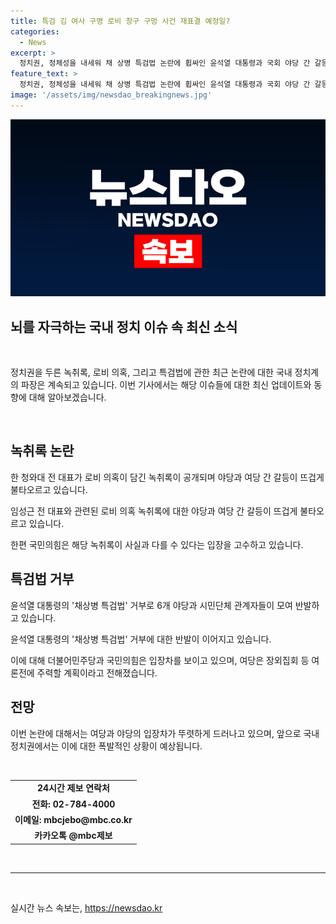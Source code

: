 ```yaml
---
title: 특검 김 여사 구명 로비 창구 구멍 사건 재표결 예정일?
categories:
  - News
excerpt: >
  정치권, 정체성을 내세워 채 상병 특검법 논란에 휩싸인 윤석열 대통령과 국회 야당 간 갈등이 고조되고 있다. 임성근 전 사단장의 로비 의혹과 관련된 녹취파일과 더불어 민주당과 국민의힘 사이의 입장차가 고조되고 있으며, 국민의힘은 사실관계를 알 수 없을 뿐더러, 현재 수사 중인 사안이라며 신중한 입장을 보이고 있으나 야당은 여론전과 오프라인 행사로 강력한 반발을 예고하고 있다.
feature_text: >
  정치권, 정체성을 내세워 채 상병 특검법 논란에 휩싸인 윤석열 대통령과 국회 야당 간 갈등이 고조되고 있다. 임성근 전 사단장의 로비 의혹과 관련된 녹취파일과 더불어 민주당과 국민의힘 사이의 입장차가 고조되고 있으며, 국민의힘은 사실관계를 알 수 없을 뿐더러, 현재 수사 중인 사안이라며 신중한 입장을 보이고 있으나 야당은 여론전과 오프라인 행사로 강력한 반발을 예고하고 있다.
image: '/assets/img/newsdao_breakingnews.jpg'
---
```


<p><img src="/assets/img/newsdao_breakingnews.jpg" alt="ontimetimes 속보" /></p>

<h2>뇌를 자극하는 국내 정치 이슈 속 최신 소식</h2>

<p data-ke-size="size16">&nbsp;</p>

<p>정치권을 두른 녹취록, 로비 의혹, 그리고 특검법에 관한 최근 논란에 대한 국내 정치계의 파장은 계속되고 있습니다. 이번 기사에서는 해당 이슈들에 대한 최신 업데이트와 동향에 대해 알아보겠습니다.</p>

<p data-ke-size="size16">&nbsp;</p>

<h2 data-ke-size="size26">녹취록 논란</h2>

<p>한 청와대 전 대표가 로비 의혹이 담긴 녹취록이 공개되며 야당과 여당 간 갈등이 뜨겁게 불타오르고 있습니다.</p>

<p data-ke-size="size16">임성근 전 대표와 관련된 로비 의혹 녹취록에 대한 야당과 여당 간 갈등이 뜨겁게 불타오르고 있습니다.</p>

<p>한편 국민의힘은 해당 녹취록이 사실과 다를 수 있다는 입장을 고수하고 있습니다.</p>

<h2 data-ke-size="size26">특검법 거부</h2>

<p>윤석열 대통령의 '채상병 특검법' 거부로 6개 야당과 시민단체 관계자들이 모여 반발하고 있습니다. </p>

<p data-ke-size="size16">윤석열 대통령의 '채상병 특검법' 거부에 대한 반발이 이어지고 있습니다.</p>

<p>이에 대해 더불어민주당과 국민의힘은 입장차를 보이고 있으며, 여당은 장외집회 등 여론전에 주력할 계획이라고 전해졌습니다.</p>

<h2 data-ke-size="size26">전망</h2>

<p>이번 논란에 대해서는 여당과 야당의 입장차가 뚜렷하게 드러나고 있으며, 앞으로 국내 정치권에서는 이에 대한 폭발적인 상황이 예상됩니다.</p>

<p data-ke-size="size16">&nbsp;</p>

<table>
    <tbody>
        <tr>
            <td style="text-align: center; height: 17px;"><b>24시간 제보 연락처</b></td>
        </tr>
        <tr>
            <td style="text-align: center; height: 17px;"><b>전화: 02-784-4000</b></td>
        </tr>
        <tr>
            <td style="text-align: center; height: 17px;"><b>이메일: mbcjebo@mbc.co.kr</b></td>
        </tr>
        <tr>
            <td style="text-align: center; height: 17px;"><b>카카오톡 @mbc제보</b></td>
        </tr>
    </tbody>
</table>

<p data-ke-size="size16">&nbsp;</p>

<hr>

<p data-ke-size="size16">&nbsp;</p>
실시간 뉴스 속보는, <a href="https://newsdao.kr" rel="dofollow">https://newsdao.kr</a>


